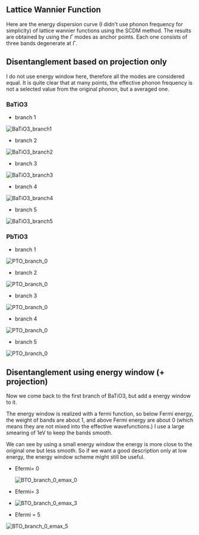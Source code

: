 

## Lattice Wannier Function 

Here are the energy dispersion curve (I didn't use phonon frequency for simplicity) of lattice wannier functions using the SCDM method.  The results are obtained by using the $\Gamma$ modes as anchor points. Each one consists of three bands degenerate at $\Gamma$. 

## Disentanglement based on projection only

I do not use energy window here, therefore all the modes are considered equal. It is quite clear that at many points, the effective phonon frequency is not a selected value from the original phonon, but a averaged one.  

### BaTiO3

- branch 1

![BaTiO3_branch1](/home/hexu/projects/minimulti/test/scdmk/BaTiO3_branch1.png)

* branch 2

![BaTiO3_branch2](/home/hexu/projects/minimulti/test/scdmk/BaTiO3_branch2.png)

* branch 3

![BaTiO3_branch3](/home/hexu/projects/minimulti/test/scdmk/BaTiO3_branch3.png)

* branch 4

![BaTiO3_branch4](/home/hexu/projects/minimulti/test/scdmk/BaTiO3_branch4.png)

* branch 5

![BaTiO3_branch5](/home/hexu/projects/minimulti/test/scdmk/BaTiO3_branch5.png)





### PbTiO3

* branch 1

![PTO_branch_0](/home/hexu/projects/minimulti/test/scdmk/PbTiO3/PTO_branch_0.png)

* branch 2

![PTO_branch_0](/home/hexu/projects/minimulti/test/scdmk/PbTiO3/PTO_branch_1.png)

* branch 3

![PTO_branch_0](/home/hexu/projects/minimulti/test/scdmk/PbTiO3/PTO_branch_2.png)

* branch 4

![PTO_branch_0](/home/hexu/projects/minimulti/test/scdmk/PbTiO3/PTO_branch_3.png)

* branch 5

![PTO_branch_0](/home/hexu/projects/minimulti/test/scdmk/PbTiO3/PTO_branch_4.png)


## Disentanglement using energy window (+ projection)

Now we come back to the first branch of BaTiO3, but add a energy window to it.

The energy window is realized with a fermi function, so below Fermi energy, the weight of bands are about 1, and above Fermi energy are about 0 (which means they are not mixed into the effective wavefunctions.) I use a large smearing of 1eV to keep the bands smooth.

We can see by using a small energy window the energy is more close to the original one but less smooth.  So if we want a good description only at low energy, the energy window scheme might still be useful.

* Efermi= 0

  ![BTO_branch_0_emax_0](/home/hexu/projects/minimulti/test/scdmk/BTO_branch_0_emax_0.png)

* Efermi= 3

* ![BTO_branch_0_emax_3](/home/hexu/projects/minimulti/test/scdmk/BTO_branch_0_emax_3.png)

*  Efermi = 5



![BTO_branch_0_emax_5](/home/hexu/projects/minimulti/test/scdmk/BTO_branch_0_emax_5.png)